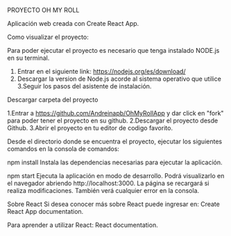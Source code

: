 PROYECTO OH MY ROLL

Aplicación web creada con Create React App.

Como visualizar el proyecto:

Para poder ejecutar el proyecto es necesario que tenga instalado NODE.js en su terminal. 

1. Entrar en el siguiente link: https://nodejs.org/es/download/
2. Descargar la version de Node.js acorde al sistema operativo que utilice
3.Seguir los pasos del asistente de instalación.

Descargar carpeta del proyecto

1.Entrar a https://github.com/Andreinapb/OhMyRollApp y dar click en "fork" para poder tener el proyecto en su github.
2.Descargar el proyecto desde Github.
3.Abrir el proyecto en tu editor de codigo favorito.

Desde el directorio donde se encuentra el proyecto, ejecutar los siguientes comandos en la consola de comandos:

npm install
Instala las dependencias necesarias para ejecutar la aplicación.

npm start
Ejecuta la aplicación en modo de desarrollo. Podrá visualizarlo en el navegador abriendo http://localhost:3000. La página se recargará si realiza modificaciones. También verá cualquier error en la consola.

Sobre React
Si desea conocer más sobre React puede ingresar en: Create React App documentation.

Para aprender a utilizar React: React documentation.

